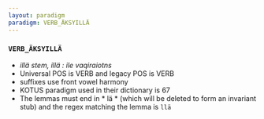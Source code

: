 ```yaml
---
layout: paradigm
paradigm: VERB_ÄKSYILLÄ
---
```

### ` VERB_ÄKSYILLÄ `

* _illä stem, illä : ile vaqiraiotns_
* Universal POS is VERB and legacy POS is VERB
* suffixes use front vowel harmony
* KOTUS paradigm used in their dictionary is 67
* The lemmas must end in * lä * (which will be deleted to form an invariant stub) and the regex matching the lemma is ` llä `
